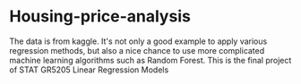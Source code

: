 # Housing-price-analysis
The data is from kaggle. It's not only a good example to apply various regression methods, but also a nice chance to use more complicated machine learning algorithms such as Random Forest. This is the final project of STAT GR5205 Linear Regression Models
